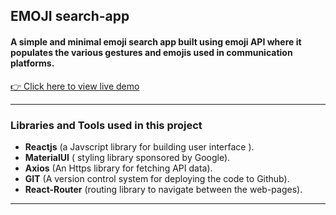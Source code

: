 ## EMOJI search-app
#### A simple and minimal emoji search app built using emoji API where it populates the various gestures and emojis used in communication platforms. 

[👉 Click here to view live demo](https://saladilakshman.github.io/emoji-app/)
***
###  Libraries and Tools used in this project
* **Reactjs** (a Javscript library for building user interface ).
*  **MaterialUI** ( styling library sponsored by Google).
*  **Axios** (An Https library for fetching API data).
*  **GIT** (A version control system for deploying the code to Github).
*  **React-Router** (routing library to navigate between the web-pages).
 ___

